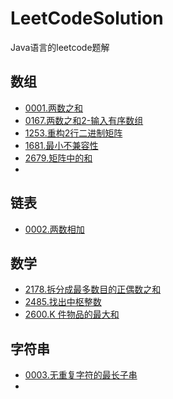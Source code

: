 # LeetCodeSolution
Java语言的leetcode题解

## 数组
- [0001.两数之和](/src/org/leetcode/solution/Array/Solution_0001.java)
- [0167.两数之和2-输入有序数组](/src/org/leetcode/solution/Array/Solution_0167.java)
- [1253.重构2行二进制矩阵](/src/org/leetcode/solution/Array/Solution_1253.java)
- [1681.最小不兼容性](/src/org/leetcode/solution/Array/Solution_1681.java)
- [2679.矩阵中的和](/src/org/leetcode/solution/Array/Solution_2679.java)
- 
## 链表

- [0002.两数相加](/src/org/leetcode/solution/LinkedList/Solution_0002.java)

## 数学

- [2178.拆分成最多数目的正偶数之和](/src/org/leetcode/solution/Math/Solution_2178.java)
- [2485.找出中枢整数](/src/org/leetcode/solution/Math/Solution_2485.java)
- [2600.K 件物品的最大和](/src/org/leetcode/solution/Math/Solution_2600.java)

## 字符串

- [0003.无重复字符的最长子串](/src/org/leetcode/solution/String/Solution_0003.java)
- 